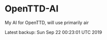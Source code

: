# OpenTTD-AI
My AI for OpenTTD, will use primarily air

Latest backup: Sun Sep 22 00:23:01 UTC 2019
